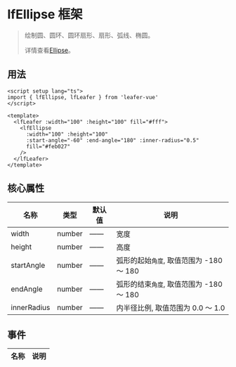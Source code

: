 # lfEllipse 框架
>
> 绘制圆、圆环、圆环扇形、扇形、弧线、椭圆。
>
> 详情查看[Ellipse](https://www.leaferjs.com/ui/guide/display/Ellipse.html)。

## 用法

```vue
<script setup lang="ts">
import { lfEllipse, lfLeafer } from 'leafer-vue'
</script>

<template>
  <lfLeafer :width="100" :height="100" fill="#fff">
    <lfEllipse
      :width="100" :height="100"
      :start-angle="-60" :end-angle="180" :inner-radius="0.5"
      fill="#feb027"
    />
  </lfLeafer>
</template>
```

## 核心属性

| 名称 | 类型 | 默认值 | 说明 |
| --- | --- | --- | --- |
| width | number | —— | 宽度 |
| height | number | —— | 高度 |
| startAngle | number | —— | 弧形的起始`角度`, 取值范围为 -180 ～ 180 |
| endAngle | number | —— | 弧形的结束`角度`, 取值范围为 -180 ～ 180 |
| innerRadius | number | —— | 内半径比例, 取值范围为 0.0 ～ 1.0 |

## 事件

| 名称 | 说明 |
| --- | --- |
